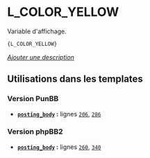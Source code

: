 # L_COLOR_YELLOW


Variable d'affichage.

```html
{L_COLOR_YELLOW}
```

[*Ajouter une description*](https://fa-tvars.appspot.com/var/L_COLOR_YELLOW)

## Utilisations dans les templates

### Version PunBB
* __[`posting_body`](../tpl/var/punbb/posting_body.md#readme) :__ lignes [`206`](../tpl/src/punbb/posting_body.tpl#L206), [`286`](../tpl/src/punbb/posting_body.tpl#L286)

### Version phpBB2
* __[`posting_body`](../tpl/var/subsilver/posting_body.md#readme) :__ lignes [`260`](../tpl/src/subsilver/posting_body.tpl#L260), [`340`](../tpl/src/subsilver/posting_body.tpl#L340)